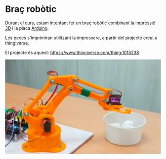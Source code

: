  # Braç robòtic

Durant el curs, estam intentant fer un braç robòtic combinant la [impressió 3D](https://danimrprofe.github.io/apuntes/impresion3D/) i la placa [Arduino](https://danimrprofe.github.io/apuntes/arduino/).

Les peces s'imprimiran utilitzant la impressora, a partir del projecte creat a thingiverse.

El projecte és aquest: https://www.thingiverse.com/thing:1015238




 ![](img/2023-03-16-17-03-47.png)